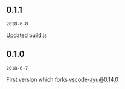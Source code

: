 ## 0.1.1

`2018-6-8`

Updated build.js

## 0.1.0

`2018-6-7`

First version which forks vscode-ayu@0.14.0